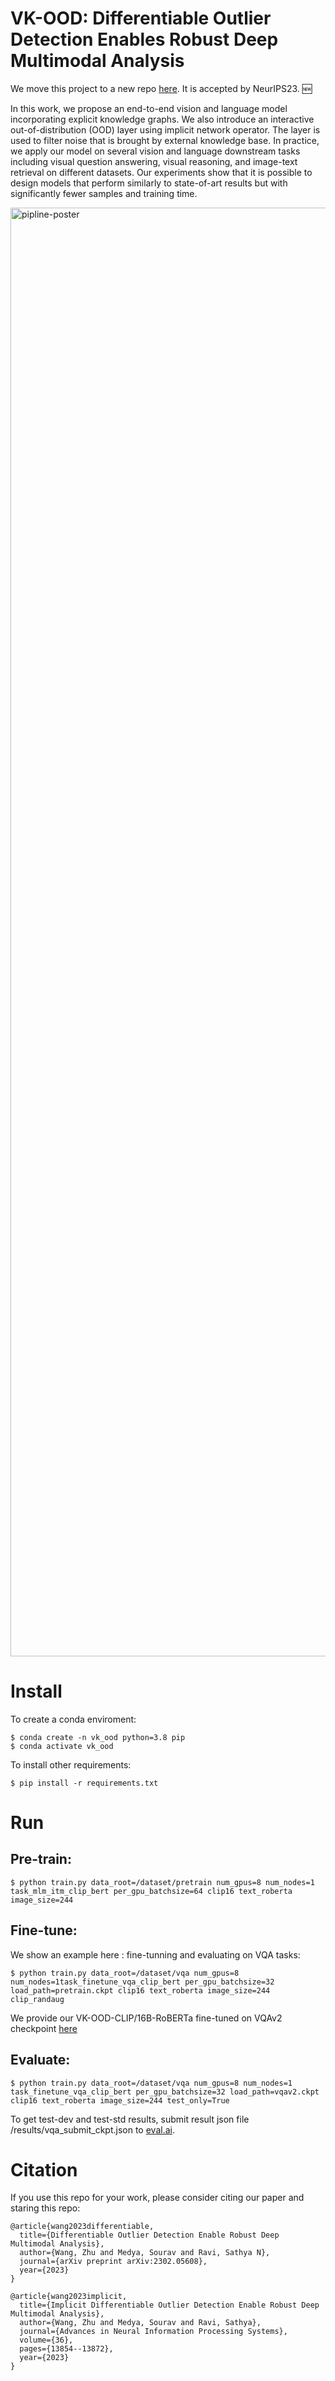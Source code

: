 # VK-OOD: Differentiable Outlier Detection Enables Robust Deep Multimodal Analysis

We move this project to a new repo [here](https://github.com/ellenzhuwang/implicit_vkood). It is accepted by NeurIPS23. :new:

In this work, we propose an end-to-end vision and language model incorporating explicit knowledge graphs. We also introduce an interactive out-of-distribution (OOD) layer using implicit network operator. The layer is used to filter noise that is brought by external knowledge base. In practice, we apply our model on several vision and language downstream tasks including visual question answering, visual reasoning, and image-text retrieval on different datasets. Our experiments show that it is possible to design models that perform similarly to state-of-art results but with significantly fewer samples and training time.

<img width="2318" alt="pipline-poster" src="https://github.com/ellenzhuwang/implicitOOD/assets/10067151/48121aa2-1647-4f4a-bb52-e920a8c19572">



# Install

To create a conda enviroment:
```
$ conda create -n vk_ood python=3.8 pip
$ conda activate vk_ood
```
To install other requirements:
```
$ pip install -r requirements.txt
```
# Run

## Pre-train:
```
$ python train.py data_root=/dataset/pretrain num_gpus=8 num_nodes=1 task_mlm_itm_clip_bert per_gpu_batchsize=64 clip16 text_roberta image_size=244
```
## Fine-tune:

We show an example here : fine-tunning and evaluating on VQA tasks:
```
$ python train.py data_root=/dataset/vqa num_gpus=8 num_nodes=1task_finetune_vqa_clip_bert per_gpu_batchsize=32 load_path=pretrain.ckpt clip16 text_roberta image_size=244 clip_randaug
```
We provide our VK-OOD-CLIP/16B-RoBERTa fine-tuned on VQAv2 checkpoint [here](https://drive.google.com/file/d/12HcGhMhAroAExCtjPHfQ9XC99Libeotx/view?usp=sharing)

## Evaluate:
```
$ python train.py data_root=/dataset/vqa num_gpus=8 num_nodes=1 task_finetune_vqa_clip_bert per_gpu_batchsize=32 load_path=vqav2.ckpt clip16 text_roberta image_size=244 test_only=True
```
To get test-dev and test-std results, submit result json file /results/vqa_submit_ckpt.json to [eval.ai](https://eval.ai/challenge/830/overview).

# Citation
If you use this repo for your work, please consider citing our paper and staring this repo:
```
@article{wang2023differentiable,
  title={Differentiable Outlier Detection Enable Robust Deep Multimodal Analysis},
  author={Wang, Zhu and Medya, Sourav and Ravi, Sathya N},
  journal={arXiv preprint arXiv:2302.05608},
  year={2023}
}
```
```
@article{wang2023implicit,
  title={Implicit Differentiable Outlier Detection Enable Robust Deep Multimodal Analysis},
  author={Wang, Zhu and Medya, Sourav and Ravi, Sathya},
  journal={Advances in Neural Information Processing Systems},
  volume={36},
  pages={13854--13872},
  year={2023}
}
```

